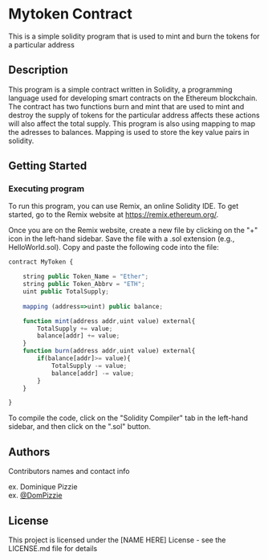 # Mytoken Contract

This is a simple solidity program that is used to mint and burn the tokens for a particular address

## Description

This program is a simple contract written in Solidity, a programming language used for developing smart contracts on the Ethereum blockchain. The contract has two functions burn and mint that are used to mint and destroy the supply of tokens for the particular address affects these actions will also affect the total supply. This program is also using mapping to map the adresses to balances. Mapping is used to store the key value pairs in solidity.

## Getting Started

### Executing program

To run this program, you can use Remix, an online Solidity IDE. To get started, go to the Remix website at https://remix.ethereum.org/.

Once you are on the Remix website, create a new file by clicking on the "+" icon in the left-hand sidebar. Save the file with a .sol extension (e.g., HelloWorld.sol). Copy and paste the following code into the file:

```javascript
contract MyToken {

    string public Token_Name = "Ether";
    string public Token_Abbrv = "ETH";
    uint public TotalSupply;
    
    mapping (address=>uint) public balance;

    function mint(address addr,uint value) external{
        TotalSupply += value;
        balance[addr] += value;
    }
    function burn(address addr,uint value) external{
        if(balance[addr]>= value){
            TotalSupply -= value;
            balance[addr] -= value;
        }
    }

}
```
To compile the code, click on the "Solidity Compiler" tab in the left-hand sidebar, and then click on the ".sol" button.

## Authors

Contributors names and contact info

ex. Dominique Pizzie  
ex. [@DomPizzie](https://twitter.com/dompizzie)


## License

This project is licensed under the [NAME HERE] License - see the LICENSE.md file for details
